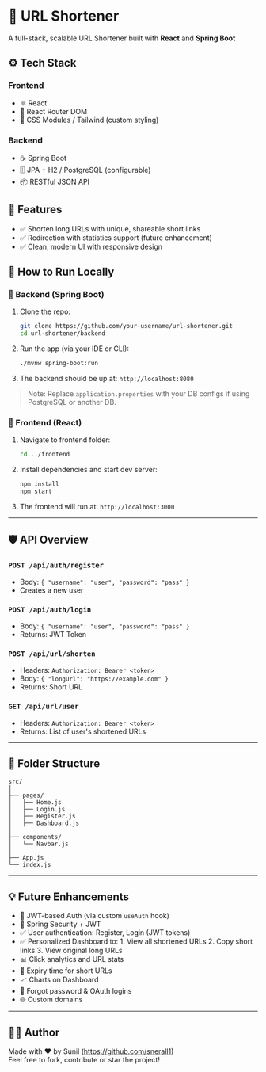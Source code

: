 # 🔗 URL Shortener

A full-stack, scalable URL Shortener built with **React** and **Spring Boot**

## ⚙️ Tech Stack

### Frontend
- ⚛️ React
- 🧭 React Router DOM
- 🎨 CSS Modules / Tailwind (custom styling)

### Backend
- ☕ Spring Boot
- 🗄️ JPA + H2 / PostgreSQL (configurable)
- 📦 RESTful JSON API

## 🧠 Features

- ✅ Shorten long URLs with unique, shareable short links
- ✅ Redirection with statistics support (future enhancement)
- ✅ Clean, modern UI with responsive design

## 🚀 How to Run Locally

### 🔧 Backend (Spring Boot)
1. Clone the repo:
   ```bash
   git clone https://github.com/your-username/url-shortener.git
   cd url-shortener/backend
   ```
2. Run the app (via your IDE or CLI):
   ```bash
   ./mvnw spring-boot:run
   ```
3. The backend should be up at: `http://localhost:8080`

> Note: Replace `application.properties` with your DB configs if using PostgreSQL or another DB.

### 🎨 Frontend (React)
1. Navigate to frontend folder:
   ```bash
   cd ../frontend
   ```
2. Install dependencies and start dev server:
   ```bash
   npm install
   npm start
   ```
3. The frontend will run at: `http://localhost:3000`

---

## 🛡️ API Overview

### `POST /api/auth/register`
- Body: `{ "username": "user", "password": "pass" }`
- Creates a new user

### `POST /api/auth/login`
- Body: `{ "username": "user", "password": "pass" }`
- Returns: JWT Token

### `POST /api/url/shorten`
- Headers: `Authorization: Bearer <token>`
- Body: `{ "longUrl": "https://example.com" }`
- Returns: Short URL

### `GET /api/url/user`
- Headers: `Authorization: Bearer <token>`
- Returns: List of user's shortened URLs

---

## 📁 Folder Structure

```
src/
│
├── pages/
│   ├── Home.js
│   ├── Login.js
│   ├── Register.js
│   ├── Dashboard.js
│
├── components/
│   └── Navbar.js
│
├── App.js
└── index.js
```

---

## 💡 Future Enhancements

- 🔐 JWT-based Auth (via custom `useAuth` hook)
- 🧰 Spring Security + JWT
- ✅ User authentication: Register, Login (JWT tokens)
- ✅ Personalized Dashboard to:
      1. View all shortened URLs
      2. Copy short links
      3. View original long URLs
- 📊 Click analytics and URL stats
- 📅 Expiry time for short URLs
- 📈 Charts on Dashboard
- 🔐 Forgot password & OAuth logins
- 🌐 Custom domains

---

## 🧑‍💻 Author

Made with ❤️ by Sunil (https://github.com/snerall1)  
Feel free to fork, contribute or star the project!
